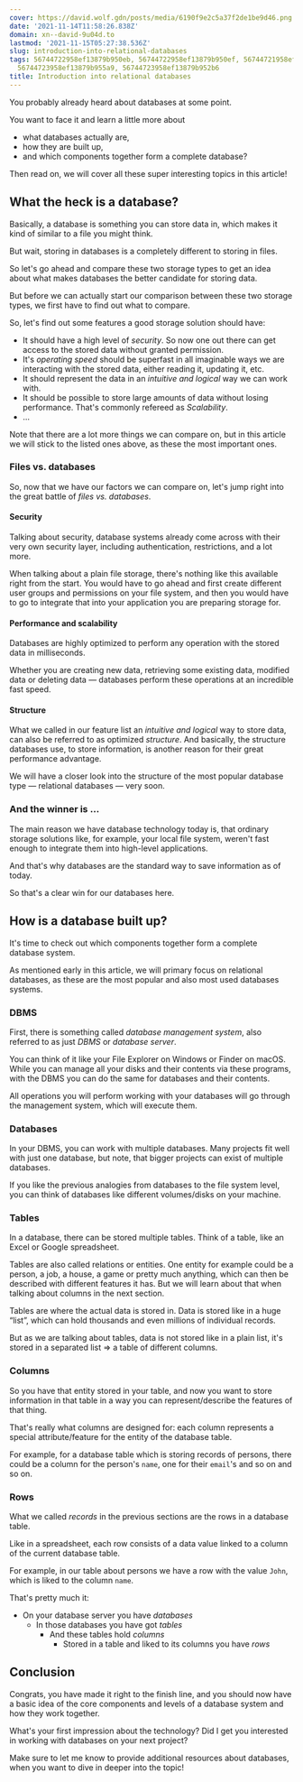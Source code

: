 ```yaml
---
cover: https://david.wolf.gdn/posts/media/6190f9e2c5a37f2de1be9d46.png
date: '2021-11-14T11:58:26.838Z'
domain: xn--david-9u04d.to
lastmod: '2021-11-15T05:27:38.536Z'
slug: introduction-into-relational-databases
tags: 56744722958ef13879b950eb, 56744722958ef13879b950ef, 56744721958ef13879b948cc,
  56744723958ef13879b955a9, 56744723958ef13879b952b6
title: Introduction into relational databases
---
```


You probably already heard about databases at some point. 


You want to face it and learn a little more about 


* what databases actually are,
* how they are built up,
* and which components together form a complete database?


Then read on, we will cover all these super interesting topics in this article!


What the heck is a database?
----------------------------


Basically, a database is something you can store data in, which makes it kind of similar to a file you might think. 


But wait, storing in databases is a completely different to storing in files. 


So let's go ahead and compare these two storage types to get an idea about what makes databases the better candidate for storing data.


But before we can actually start our comparison between these two storage types, we first have to find out what to compare.


So, let's find out some features a good storage solution should have:


* It should have a high level of *security*. So now one out there can get access to the stored data without granted permission.
* It's *operating speed* should be superfast in all imaginable ways we are interacting with the stored data, either reading it, updating it, etc.
* It should represent the data in an *intuitive and logical* way we can work with.
* It should be possible to store large amounts of data without losing performance. That's commonly refereed as *Scalability*.
* …


Note that there are a lot more things we can compare on, but in this article we will stick to the listed ones above, as these the most important ones.


### Files vs. databases


So, now that we have our factors we can compare on, let's jump right into the great battle of *files vs. databases*.


#### Security


Talking about security, database systems already come across with their very own security layer, including authentication, restrictions, and a lot more.


When talking about a plain file storage, there's nothing like this available right from the start. You would have to go ahead and first create different user groups and permissions on your file system, and then you would have to go to integrate that into your application you are preparing storage for.


#### Performance and scalability


Databases are highly optimized to perform any operation with the stored data in milliseconds.


Whether you are creating new data, retrieving some existing data, modified data or deleting data — databases perform these operations at an incredible fast speed. 


#### Structure


What we called in our feature list an *intuitive and logical* way to store data, can also be referred to as optimized *structure*. And basically, the structure databases use, to store information, is another reason for their great performance advantage.


We will have a closer look into the structure of the most popular database type — relational databases — very soon. 


### And the winner is …


The main reason we have database technology today is, that ordinary storage solutions like, for example, your local file system, weren't fast enough to integrate them into high-level applications.


And that's why databases are the standard way to save information as of today. 


So that's a clear win for our databases here.


How is a database built up?
---------------------------


It's time to check out which components together form a complete database system.


As mentioned early in this article, we will primary focus on relational databases, as these are the most popular and also most used databases systems.


### DBMS


First, there is something called *database management system*, also referred to as just *DBMS* or *database server*.


You can think of it like your File Explorer on Windows or Finder on macOS. While you can manage all your disks and their contents via these programs, with the DBMS you can do the same for databases and their contents. 


All operations you will perform working with your databases will go through the management system, which will execute them.


### Databases


In your DBMS, you can work with multiple databases. Many projects fit well with just one database, but note, that bigger projects can exist of multiple databases.


If you like the previous analogies from databases to the file system level, you can think of databases like different volumes/disks on your machine.


### Tables


In a database, there can be stored multiple tables. Think of a table, like an Excel or Google spreadsheet.


Tables are also called relations or entities. One entity for example could be a person, a job, a house, a game or pretty much anything, which can then be described with different features it has. But we will learn about that when talking about columns in the next section.


Tables are where the actual data is stored in. Data is stored like in a huge “list”, which can hold thousands and even millions of individual records.


But as we are talking about tables, data is not stored like in a plain list, it's stored in a separated list ⇒ a table of different columns.


### Columns


So you have that entity stored in your table, and now you want to store information in that table in a way you can represent/describe the features of that thing.


That's really what columns are designed for: each column represents a special attribute/feature for the entity of the database table. 


For example, for a database table which is storing records of persons, there could be a column for the person's `name`, one for their `email`'s and so on and so on.


### Rows


What we called *records* in the previous sections are the rows in a database table.


Like in a spreadsheet, each row consists of a data value linked to a column of the current database table.


For example, in our table about persons we have a row with the value `John`, which is liked to the column `name`.


That's pretty much it:


* On your database server you have *databases*
	+ In those databases you have got *tables*
		- And these tables hold *columns*
			* Stored in a table and liked to its columns you have *rows*


Conclusion
----------


Congrats, you have made it right to the finish line, and you should now have a basic idea of the core components and levels of a database system and how they work together.


What's your first impression about the technology? Did I get you interested in working with databases on your next project? 


Make sure to let me know to provide additional resources about databases, when you want to dive in deeper into the topic!


